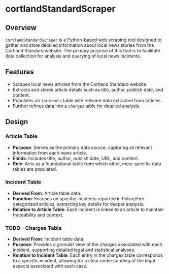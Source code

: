 # cortlandStandardScraper

## Overview
`cortlandStandardScraper` is a Python-based web scraping tool designed to gather and store detailed information about local news stories from the Cortland Standard website. The primary purpose of this tool is to facilitate data collection for analysis and querying of local news incidents.

## Features
- Scrapes local news articles from the Cortland Standard website.
- Extracts and stores article details such as title, author, publish date, and content.
- Populates an `incidents` table with relevant data extracted from articles.
- Further refines data into a `charges` table for detailed analysis.

## Design

### Article Table
- **Purpose**: Serves as the primary data source, capturing all relevant information from each news article.
- **Fields**: Includes title, author, publish date, URL, and content.
- **Role**: Acts as a foundational table from which other, more specific data tables are populated.

### Incident Table
- **Derived From**: Article table data.
- **Function**: Focuses on specific incidents reported in Police/Fire categorized articles, extracting key details for deeper analysis.
- **Relation to Article Table**: Each incident is linked to an article to maintain traceability and context.

### TODO - Charges Table
- **Derived From**: Incident table data.
- **Purpose**: Provides a granular view of the charges associated with each incident, supporting detailed legal and statistical analyses.
- **Relation to Incident Table**: Each entry in the charges table corresponds to a specific incident, allowing for a clear understanding of the legal aspects associated with each case.
